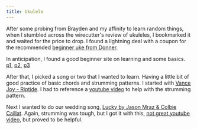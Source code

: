 ```yaml
---
title: Ukulele
---
```


After some probing from Brayden and my affinity to learn random things, when I stumbled across the wirecutter's review of ukuleles, I bookmarked it and waited for the price to drop.  I found a lightning deal with a coupon for the recommended [beginner uke from Donner](https://www.amazon.com/gp/product/B01M1L6OSX).

In anticipation, I found a good beginner site on learning and some basics.  [p1](http://willgrovewhite.com/learning-to-play-the-ukulele-lesson-one/), [p2](http://willgrovewhite.com/learning-to-play-the-ukulele-lesson-two/), [p3](http://willgrovewhite.com/learning-to-play-the-ukulele-lesson-three/)

After that, I picked a song or two that I wanted to learn.  Having a little bit of good practice of basic chords and strumming patterns.  I started with [Vance Joy - Riptide](https://liveukulele.com/songs/riptide-vance-joy/).  I had to reference a [youtube video](https://www.youtube.com/watch?v=98OyES12wIM) to help with the strumming pattern.

Next I wanted to do our wedding song, [Lucky by Jason Mraz & Colbie Caillat](http://ukulelecheats.com/jason-mraz-lucky-ukulele-chords/).  Again, strumming was tough, but I got it with this, [not great youtube video](https://www.youtube.com/watch?v=IMIkRFbm6nc), but proved to be helpful.
